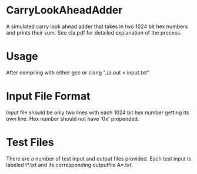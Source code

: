 # CarryLookAheadAdder
A simulated carry look ahead adder that takes in two 1024 bit hex numbers and prints their sum.
See cla.pdf for detailed explanation of the process.

# Usage
After compiling with either gcc or clang
"./a.out < input.txt"

# Input File Format
Input file should be only two lines with each 1024 bit hex number getting its own line. Hex number should not have '0x' prepended.

# Test Files
There are a number of test input and output files provided. Each test input is labeled t*.txt and its corresponding outputfile A*.txt.

